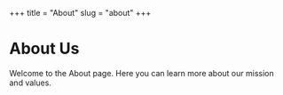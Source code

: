 +++
title = "About"
slug = "about"
+++

# About Us

Welcome to the About page. Here you can learn more about our mission and values.

